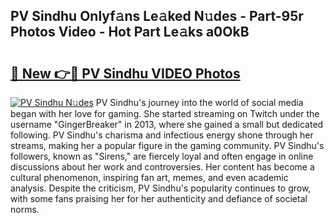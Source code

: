 ## PV Sindhu Onlyf𝚊ns Le𝚊ked N𝚞des - Part-95r Photos Video - Hot Part Le𝚊ks a0OkB

# <h2><a href="http://ab42602.deff.icu/?id=PV+Sindhu">🔗 New 👉🔴 PV Sindhu VIDEO Photos</a></h2>

[![PV Sindhu N𝚞des](https://i.imgur.com/rIISA9y.gif)](http://ab42602.deff.icu/?id=PV+Sindhu)
PV Sindhu's journey into the world of social media began with her love for gaming. She started streaming on Twitch under the username "GingerBreaker" in 2013, where she gained a small but dedicated following. PV Sindhu's charisma and infectious energy shone through her streams, making her a popular figure in the gaming community. PV Sindhu's followers, known as "Sirens," are fiercely loyal and often engage in online discussions about her work and controversies. Her content has become a cultural phenomenon, inspiring fan art, memes, and even academic analysis. Despite the criticism, PV Sindhu's popularity continues to grow, with some fans praising her for her authenticity and defiance of societal norms.
